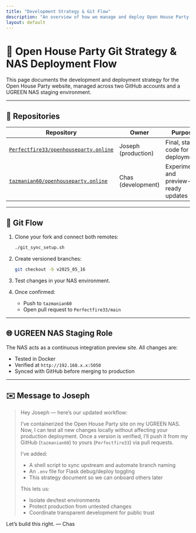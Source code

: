 ```yaml
---
title: "Development Strategy & Git Flow"
description: "An overview of how we manage and deploy Open House Party's codebase collaboratively."
layout: default
---
```


# 🔁 Open House Party Git Strategy & NAS Deployment Flow

This page documents the development and deployment strategy for the Open House Party website, managed across two GitHub accounts and a UGREEN NAS staging environment.

---

## 🎯 Repositories

| Repository | Owner | Purpose |
|------------|--------|---------|
| [`Perfectfire33/openhouseparty.online`](https://github.com/Perfectfire33/openhouseparty.online) | Joseph (production) | Final, stable code for deployment |
| [`tazmanian60/openhouseparty.online`](https://github.com/tazmanian60/openhouseparty.online) | Chas (development) | Experimental and preview-ready updates |

---

## 🔄 Git Flow

1. Clone your fork and connect both remotes:
   ```bash
   ./git_sync_setup.sh
   ```

2. Create versioned branches:
   ```bash
   git checkout -b v2025_05_16
   ```

3. Test changes in your NAS environment.

4. Once confirmed:
   - Push to `tazmanian60`
   - Open pull request to `Perfectfire33/main`

---

## 🌐 UGREEN NAS Staging Role

The NAS acts as a continuous integration preview site. All changes are:
- Tested in Docker
- Verified at `http://192.168.x.x:5050`
- Synced with GitHub before merging to production

---

## ✉️ Message to Joseph

> Hey Joseph — here’s our updated workflow:
>
> I’ve containerized the Open House Party site on my UGREEN NAS. Now, I can test all new changes locally without affecting your production deployment. Once a version is verified, I’ll push it from my GitHub (`tazmanian60`) to yours (`Perfectfire33`) via pull requests.
>
> I’ve added:
> - A shell script to sync upstream and automate branch naming
> - An `.env` file for Flask debug/deploy toggling
> - This strategy document so we can onboard others later
>
> This lets us:
> - Isolate dev/test environments
> - Protect production from untested changes
> - Coordinate transparent development for public trust

Let’s build this right. — Chas
